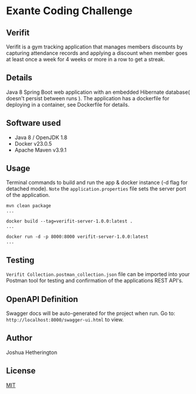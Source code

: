 # Exante Coding Challenge

## Verifit 
Verifit is a gym tracking application that manages members discounts by capturing attendance records and applying a discount when member goes at least once a week for 4 weeks or more in a row to get a streak.

## Details
Java 8 Spring Boot web application with an embedded Hibernate database( doesn't persist between runs ).
The application has a dockerfile for deploying in a container, see Dockerfile for details.

## Software used
- Java 8 / OpenJDK 1.8
- Docker v23.0.5
- Apache Maven v3.9.1

## Usage
Terminal commands to build and run the app & docker instance (-d flag for detached mode). `Note` the
`application.properties` file sets the server port of the application.
```shell
mvn clean package
...

docker build --tag=verifit-server-1.0.0:latest .
...

docker run -d -p 8000:8000 verifit-server-1.0.0:latest
...
```
## Testing
`Verifit Collection.postman_collection.json` file can be imported into your Postman tool for testing and confirmation of the applications REST API's.

## OpenAPI Definition
Swagger docs will be auto-generated for the project when run. Go to: `http://localhost:8000/swagger-ui.html` to view.

## Author
Joshua Hetherington

## License
[MIT](https://choosealicense.com/licenses/mit/)
